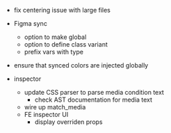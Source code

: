 - fix centering issue with large files
- Figma sync
  - option to make global
  - option to define class variant
  - prefix vars with type
- ensure that synced colors are injected globally



- inspector
  - update CSS parser to parse media condition text
    - check AST documentation for media text
  - wire up match_media
  - FE inspector UI
    - display overriden props